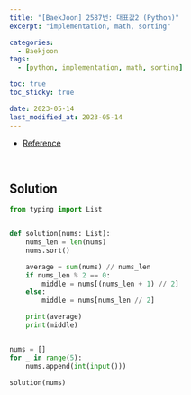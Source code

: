 ```yaml
---
title: "[BaekJoon] 2587번: 대표값2 (Python)"
excerpt: "implementation, math, sorting"

categories:
  - Baekjoon
tags:
  - [python, implementation, math, sorting]

toc: true
toc_sticky: true

date: 2023-05-14
last_modified_at: 2023-05-14
---
```


- [Reference](https://www.acmicpc.net/problem/2587)

<br>

## Solution

```python
from typing import List


def solution(nums: List):
    nums_len = len(nums)
    nums.sort()

    average = sum(nums) // nums_len
    if nums_len % 2 == 0:
        middle = nums[(nums_len + 1) // 2]
    else:
        middle = nums[nums_len // 2]

    print(average)
    print(middle)


nums = []
for _ in range(5):
    nums.append(int(input()))

solution(nums)
```